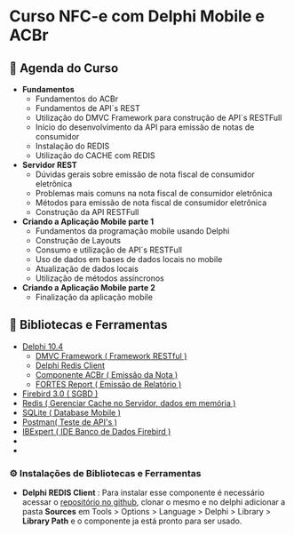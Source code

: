 <h1>Curso NFC-e com Delphi Mobile e ACBr</h1>
  

<h2>📅 Agenda do Curso</h2>  

* **Fundamentos**
  * Fundamentos do ACBr
  * Fundamentos de API´s REST
  * Utilização do DMVC Framework para construção de API´s RESTFull
  * Início do desenvolvimento da API para emissão de notas de consumidor
  * Instalação do REDIS
  * Utilização do CACHE com REDIS
* **Servidor REST**
  * Dúvidas gerais sobre emissão de nota fiscal de consumidor eletrônica
  * Problemas mais comuns na nota fiscal de consumidor eletrônica 
  * Métodos para emissão de nota fiscal de consumidor eletrônica
  * Construção da API RESTFull
* **Criando a Aplicação Mobile parte 1**
  * Fundamentos da programação mobile usando Delphi
  * Construção de Layouts
  * Consumo e utilização de API´s RESTFull
  * Uso de dados em bases de dados locais no mobile
  * Atualização de dados locais
  * Utilização de métodos assíncronos
* **Criando a Aplicação Mobile parte 2**
  * Finalização da aplicação mobile 

<h2>🧰 Bibliotecas e Ferramentas</h2>  

* [Delphi 10.4](https://www.embarcadero.com/br/)
  * [DMVC Framework ( Framework RESTful )](https://github.com/danieleteti/delphimvcframework/)
  * [Delphi Redis Client](https://github.com/danieleteti/delphiredisclient)
  * [Componente ACBr ( Emissão da Nota )](https://acbr.sourceforge.io/ACBrMonitor/ComousaroSVN.html)
  * [FORTES Report ( Emissão de Relatório )](https://github.com/fortesinformatica/fortesreport-ce)
* [Firebird 3.0 ( SGBD )](https://firebirdsql.org/)
* [Redis ( Gerenciar Cache no Servidor, dados em memória )](https://redis.io/)
* [SQLite ( Database Mobile )](https://www.sqlite.org/index.html)
* [Postman( Teste de API's )](https://www.postman.com/)  
* [IBExpert ( IDE Banco de Dados Firebird )](https://www.ibexpert.net/ibe/)
* []()
* []()

<h3>⚙️ Instalações de Bibliotecas e Ferramentas</h3>  

* **Delphi REDIS Client** : Para instalar esse componente é necessário acessar o [repositório no github](https://github.com/danieleteti/delphiredisclient), clonar o mesmo e no delphi adicionar a pasta **Sources** em Tools > Options > Language > Delphi > Library > **Library Path** e o componente ja está pronto para ser usado. 

